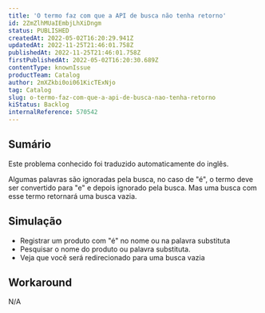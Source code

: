 ```yaml
---
title: 'O termo faz com que a API de busca não tenha retorno'
id: 2ZmZlhMUaIEmbjLhXiDngm
status: PUBLISHED
createdAt: 2022-05-02T16:20:29.941Z
updatedAt: 2022-11-25T21:46:01.758Z
publishedAt: 2022-11-25T21:46:01.758Z
firstPublishedAt: 2022-05-02T16:20:30.689Z
contentType: knownIssue
productTeam: Catalog
author: 2mXZkbi0oi061KicTExNjo
tag: Catalog
slug: o-termo-faz-com-que-a-api-de-busca-nao-tenha-retorno
kiStatus: Backlog
internalReference: 570542
---
```


## Sumário

<div class="alert alert-info">
  <p>Este problema conhecido foi traduzido automaticamente do inglês.</p>
</div>


Algumas palavras são ignoradas pela busca, no caso de "é", o termo deve ser convertido para "e" e depois ignorado pela busca. Mas uma busca com esse termo retornará uma busca vazia.



## Simulação



- Registrar um produto com "é" no nome ou na palavra substituta
- Pesquisar o nome do produto ou palavra substituta.
- Veja que você será redirecionado para uma busca vazia



## Workaround


N/A

